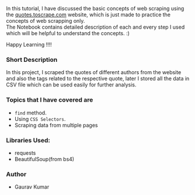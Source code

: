 In this tutorial, I have discussed the basic concepts of web scraping using the [quotes.toscrape.com](https://quotes.toscrape.com/page/1/) website, which is just made to practice the concepts of web scrapping only.<br>
The Notebook contains detailed description of each and every step I used which will be helpful to understand the concepts. :)  

Happy Learning !!!!

### **Short Description**
 In this project, I scraped the quotes of different authors from the website and also the tags related to the respective quote, later I stored all the data in CSV file which can be used easily for further analysis.

### **Topics that I have covered are**
 - ```find``` method.
 - Using ```CSS Selectors```.
 - Scraping data from multiple pages

### **Libraries Used:**
 - requests
 - BeautifulSoup(from bs4)

### **Author**
 - Gaurav Kumar 
